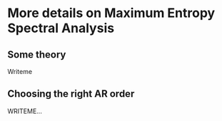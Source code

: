 # More details on Maximum Entropy Spectral Analysis

## Some theory

Writeme

## Choosing the right AR order

WRITEME...
